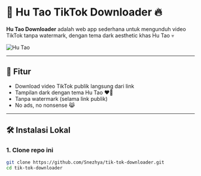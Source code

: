 # 🥀 Hu Tao TikTok Downloader 🔥

**Hu Tao Downloader** adalah web app sederhana untuk mengunduh video TikTok tanpa watermark, dengan tema dark aesthetic khas Hu Tao 💀

![Hu Tao](https://i.imgur.com/aq7GvC1.gif)

---

## 🚀 Fitur
- Download video TikTok publik langsung dari link  
- Tampilan dark dengan tema Hu Tao ❤️‍🔥  
- Tanpa watermark (selama link publik)  
- No ads, no nonsense 😹  

---

## 🛠️ Instalasi Lokal

### 1. Clone repo ini
```bash
git clone https://github.com/Snezhya/tik-tok-downloader.git
cd tik-tok-downloader
